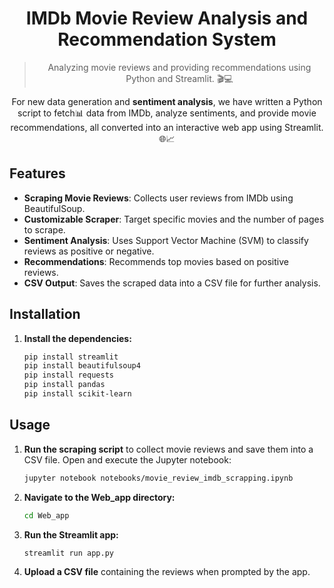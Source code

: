 <h1 align="center">IMDb Movie Review Analysis and Recommendation System</h1>
<blockquote align="center">Analyzing movie reviews and providing recommendations using Python and Streamlit. 🎬💻</blockquote>
<p align="center">For new data generation and <b>sentiment analysis</b>, we have written a Python script to fetch📊 data from IMDb, analyze sentiments, and provide movie recommendations, all converted into an interactive web app using Streamlit. 🌐📈</p>

## Features

- **Scraping Movie Reviews**: Collects user reviews from IMDb using BeautifulSoup.
- **Customizable Scraper**: Target specific movies and the number of pages to scrape.
- **Sentiment Analysis**: Uses Support Vector Machine (SVM) to classify reviews as positive or negative.
- **Recommendations**: Recommends top movies based on positive reviews.
- **CSV Output**: Saves the scraped data into a CSV file for further analysis.

## Installation

1. **Install the dependencies:**
   ```bash
   pip install streamlit
   pip install beautifulsoup4
   pip install requests
   pip install pandas
   pip install scikit-learn

## Usage

1. **Run the scraping script** to collect movie reviews and save them into a CSV file. Open and execute the Jupyter notebook:

   ```bash
   jupyter notebook notebooks/movie_review_imdb_scrapping.ipynb

2. **Navigate to the Web_app directory:**
   ```bash
   cd Web_app

3. **Run the Streamlit app:**
   ```bash
   streamlit run app.py

4. **Upload a CSV file** containing the reviews when prompted by the app.






 
